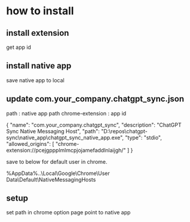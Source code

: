 # how to install

## install extension

get app id

## install native app

save native app to local

## update com.your_company.chatgpt_sync.json

path : native app path
chrome-extension : app id

{
  "name": "com.your_company.chatgpt_sync",
  "description": "ChatGPT Sync Native Messaging Host",
  "path": "D:\\repos\\chatgpt-sync\\native_app\\chatgpt_sync_native_app.exe",
  "type": "stdio",
  "allowed_origins": [
    "chrome-extension://pcejgppplmlmcpjojamefaddlnlaijgh/"
  ]
}

save to below for default user in chrome.

%AppData%\..\Local\Google\Chrome\User Data\Default\NativeMessagingHosts

## setup

set path in chrome option page point to native app
